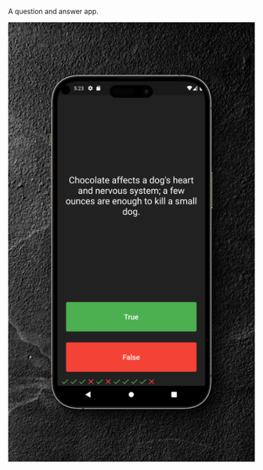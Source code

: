 A question and answer app.

![A question and answer app](https://github.com/c-olivares/quizzler_app/blob/main/assets/326shots_so.png)
